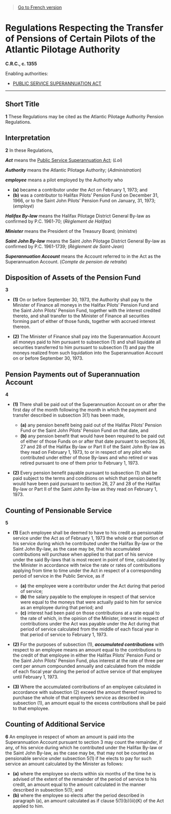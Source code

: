 > [Go to French version](/fr/Règlements/Codification%20des%20règlements%20du%20Canada/1301-1400/C.R.C.,%20ch.%201355.md)

# Regulations Respecting the Transfer of Pensions of Certain Pilots of the Atlantic Pilotage Authority

**C.R.C., c. 1355**

Enabling authorities: 
- [PUBLIC SERVICE SUPERANNUATION ACT](/en/Acts/Revised%20Statutes%20of%20Canada/P/P-36.md)

----------



## Short Title


**1** These Regulations may be cited as the Atlantic Pilotage Authority Pension Regulations.




## Interpretation


**2** In these Regulations,

***Act*** means the [Public Service Superannuation Act](/en/Acts/Revised%20Statutes%20of%20Canada/P/P-36.md); (*Loi*)

***Authority*** means the Atlantic Pilotage Authority; (*Administration*)

***employee*** means a pilot employed by the Authority who
- **(a)** became a contributor under the Act on February 1, 1973; and
- **(b)** was a contributor to Halifax Pilots’ Pension Fund on December 31, 1966, or to the Saint John Pilots’ Pension Fund on January, 31, 1973; (*employé*)

***Halifax By-law*** means the Halifax Pilotage District General By-law as confirmed by P.C. 1961-70; (*Règlement de Halifax*)

***Minister*** means the President of the Treasury Board; (*ministre*)

***Saint John By-law*** means the Saint John Pilotage District General By-law as confirmed by P.C. 1961-1739; (*Règlement de Saint-Jean*)

***Superannuation Account*** means the Account referred to in the Act as the Superannuation Account. (*Compte de pension de retraite*)




## Disposition of Assets of the Pension Fund


**3** 

- **(1)** On or before September 30, 1973, the Authority shall pay to the Minister of Finance all moneys in the Halifax Pilots’ Pension Fund and the Saint John Pilots’ Pension Fund, together with the interest credited thereto, and shall transfer to the Minister of Finance all securities forming part of either of those funds, together with accrued interest thereon.

- **(2)** The Minister of Finance shall pay into the Superannuation Account all moneys paid to him pursuant to subsection (1) and shall liquidate all securities transferred to him pursuant to subsection (1) and pay the moneys realized from such liquidation into the Superannuation Account on or before September 30, 1973.




## Pension Payments out of Superannuation Account


**4** 

- **(1)** There shall be paid out of the Superannuation Account on or after the first day of the month following the month in which the payment and transfer described in subsection 3(1) has been made,
	- **(a)** any pension benefit being paid out of the Halifax Pilots’ Pension Fund or the Saint John Pilots’ Pension Fund on that date, and
	- **(b)** any pension benefit that would have been required to be paid out of either of those Funds on or after that date pursuant to sections 26, 27 and 28 of the Halifax By-law or Part II of the Saint John By-law as they read on February 1, 1973,
to or in respect of any pilot who contributed under either of those By-laws and who retired or was retired pursuant to one of them prior to February 1, 1973.

- **(2)** Every pension benefit payable pursuant to subsection (1) shall be paid subject to the terms and conditions on which that pension benefit would have been paid pursuant to section 26, 27 and 28 of the Halifax By-law or Part II of the Saint John By-law as they read on February 1, 1973.




## Counting of Pensionable Service


**5** 

- **(1)** Each employee shall be deemed to have to his credit as pensionable service under the Act as of February 1, 1973 the whole or that portion of his service during which he contributed under the Halifax By-law or the Saint John By-law, as the case may be, that his accumulated contributions will purchase when applied to that part of his service under the said By-laws that is most recent in point of time, calculated by the Minister in accordance with twice the rate or rates of contributions applying from time to time under the Act in respect of a corresponding period of service in the Public Service, as if
	- **(a)** the employee were a contributor under the Act during that period of service;
	- **(b)** the salary payable to the employee in respect of that service were equal to the moneys that were actually paid to him for service as an employee during that period; and
	- **(c)** interest had been paid on those contributions at a rate equal to the rate of which, in the opinion of the Minister, interest in respect of contributions under the Act was payable under the Act during that period of service calculated from the middle of each fiscal year in that period of service to February 1, 1973.

- **(2)** For the purposes of subsection (1), ***accumulated contributions*** with respect to an employee means an amount equal to the contributions to the credit of that employee in either the Halifax Pilots’ Pension Fund or the Saint John Pilots’ Pension Fund, plus interest at the rate of three per cent per annum compounded annually and calculated from the middle of each fiscal year during the period of active service of that employee until February 1, 1973.

- **(3)** Where the accumulated contributions of an employee calculated in accordance with subsection (2) exceed the amount thereof required to purchase the whole of that employee’s service as described in subsection (1), an amount equal to the excess contributions shall be paid to that employee.




## Counting of Additional Service


**6** An employee in respect of whom an amount is paid into the Superannuation Account pursuant to section 3 may count the remainder, if any, of his service during which he contributed under the Halifax By-law or the Saint John By-law, as the case may be, that may not be counted as pensionable service under subsection 5(1) if he elects to pay for such service an amount calculated by the Minister as follows:
- **(a)** where the employee so elects within six months of the time he is advised of the extent of the remainder of the period of service to his credit, an amount equal to the amount calculated in the manner described in subsection 5(1); and
- **(b)** where the employee so elects after the period described in paragraph (a), an amount calculated as if clause 5(1)(b)(iii)(K) of the Act applied to him.


